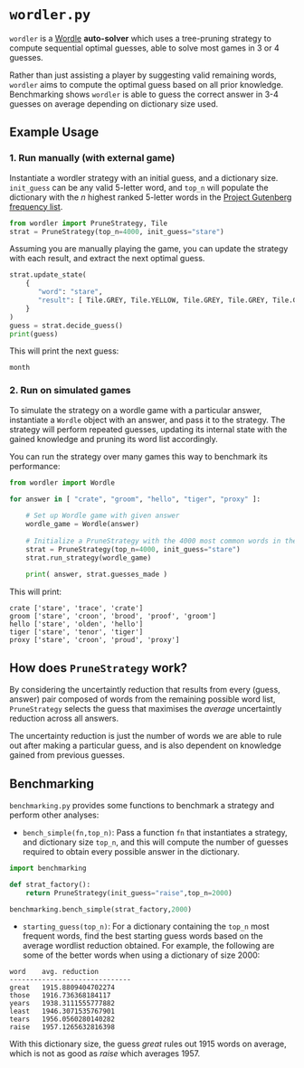 # `wordler.py`

`wordler` is a [Wordle](https://www.powerlanguage.co.uk/wordle/) __auto-solver__ which uses a tree-pruning strategy to compute sequential optimal guesses, able to solve most games in 3 or 4 guesses.

Rather than just assisting a player by suggesting valid remaining words, `wordler` aims to compute the optimal guess based on all prior knowledge. Benchmarking shows `wordler` is able to guess the correct answer in 3-4 guesses on average depending on dictionary size used. 


## Example Usage 
### 1. Run manually (with external game)

Instantiate a wordler strategy with an initial guess, and a dictionary size. `init_guess` can be any valid 5-letter word, and `top_n` will populate the dictionary with the _n_ highest ranked 5-letter words in the [Project Gutenberg frequency list](https://en.wiktionary.org/wiki/Wiktionary:Frequency_lists#Project_Gutenberg).

```python
from wordler import PruneStrategy, Tile
strat = PruneStrategy(top_n=4000, init_guess="stare")
```

Assuming you are manually playing the game, you can update the strategy with each result, and extract the next optimal guess. 

```python
strat.update_state(
    {
       "word": "stare",
       "result": [ Tile.GREY, Tile.YELLOW, Tile.GREY, Tile.GREY, Tile.GREY ]
    }
)
guess = strat.decide_guess()
print(guess)
```

This will print the next guess:

```
month
``` 


### 2. Run on simulated games 

To simulate the strategy on a wordle game with a particular answer, instantiate a `Wordle` object with an answer, and pass it to the strategy. The strategy will perform repeated guesses, updating its internal state with the gained knowledge and pruning its word list accordingly. 

You can run the strategy over many games this way to benchmark its performance:

```python
from wordler import Wordle 

for answer in [ "crate", "groom", "hello", "tiger", "proxy" ]:
    
    # Set up Wordle game with given answer
    wordle_game = Wordle(answer)
    
    # Initialize a PruneStrategy with the 4000 most common words in the dictionary and run it
    strat = PruneStrategy(top_n=4000, init_guess="stare")
    strat.run_strategy(wordle_game)
    
    print( answer, strat.guesses_made )
```
This will print:
```
crate ['stare', 'trace', 'crate']
groom ['stare', 'croon', 'brood', 'proof', 'groom']
hello ['stare', 'olden', 'hello']
tiger ['stare', 'tenor', 'tiger']
proxy ['stare', 'croon', 'proud', 'proxy']
```

## How does `PruneStrategy` work?

By considering the uncertaintly reduction that results from every (guess, answer) pair composed of words from the remaining possible word list, `PruneStrategy` selects the guess that maximises the _average_ uncertaintly reduction across all answers.

The uncertainty reduction is just the number of words we are able to rule out after making a particular guess, and is also dependent on knowledge gained from previous guesses.

## Benchmarking 

`benchmarking.py` provides some functions to benchmark a strategy and perform other analyses:

* `bench_simple(fn,top_n)`: Pass a function `fn` that instantiates a strategy, and dictionary size `top_n`, and this will compute the number of guesses required to obtain every possible answer in the dictionary.

```python
import benchmarking

def strat_factory():
    return PruneStrategy(init_guess="raise",top_n=2000)

benchmarking.bench_simple(strat_factory,2000)
```

* `starting_guess(top_n)`: For a dictionary containing the `top_n` most frequent words, find the best starting guess words based on the average wordlist reduction obtained. For example, the following are some of the better words when using a dictionary of size 2000:

```
word    avg. reduction
------------------------------
great   1915.8809404702274
those   1916.736368184117
years   1938.3111555777882
least   1946.3071535767901
tears   1956.0560280140282
raise   1957.1265632816398
```

With this dictionary size, the guess _great_ rules out 1915 words on average, which is not as good as _raise_ which averages 1957.